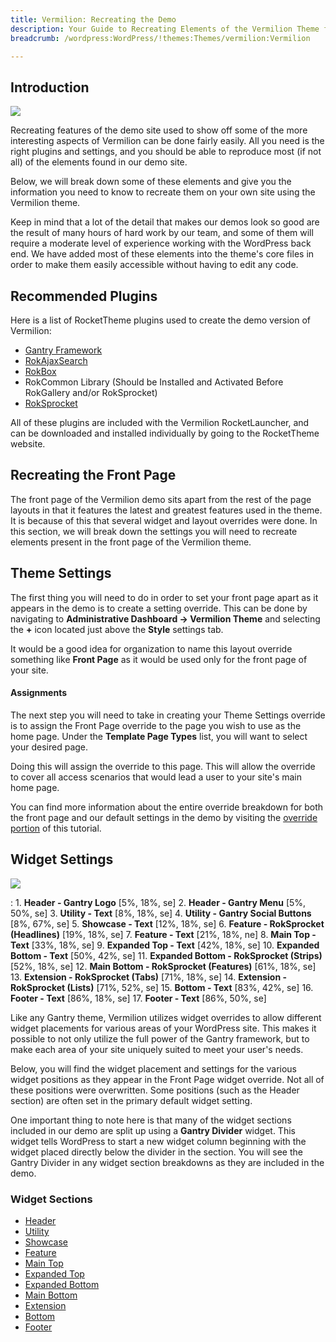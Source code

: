 ```yaml
---
title: Vermilion: Recreating the Demo
description: Your Guide to Recreating Elements of the Vermilion Theme for WordPress
breadcrumb: /wordpress:WordPress/!themes:Themes/vermilion:Vermilion

---
```


Introduction
-----

![][Vermilion]

Recreating features of the demo site used to show off some of the more interesting aspects of Vermilion can be done fairly easily. All you need is the right plugins and settings, and you should be able to reproduce most (if not all) of the elements found in our demo site.

Below, we will break down some of these elements and give you the information you need to know to recreate them on your own site using the Vermilion theme.

Keep in mind that a lot of the detail that makes our demos look so good are the result of many hours of hard work by our team, and some of them will require a moderate level of experience working with the WordPress back end. We have added most of these elements into the theme's core files in order to make them easily accessible without having to edit any code.

Recommended Plugins
-----

Here is a list of RocketTheme plugins used to create the demo version of Vermilion:

* [Gantry Framework][gantry]
* [RokAjaxSearch][rokajaxsearch]
* [RokBox][rokbox]
* RokCommon Library (Should be Installed and Activated Before RokGallery and/or RokSprocket)
* [RokSprocket][roksprocket]

All of these plugins are included with the Vermilion RocketLauncher, and can be downloaded and installed individually by going to the RocketTheme website.

Recreating the Front Page
-----

The front page of the Vermilion demo sits apart from the rest of the page layouts in that it features the latest and greatest features used in the theme. It is because of this that several widget and layout overrides were done. In this section, we will break down the settings you will need to recreate elements present in the front page of the Vermilion theme.

Theme Settings
-----

The first thing you will need to do in order to set your front page apart as it appears in the demo is to create a setting override. This can be done by navigating to **Administrative Dashboard -> Vermilion Theme** and selecting the **+** icon located just above the **Style** settings tab.

It would be a good idea for organization to name this layout override something like **Front Page** as it would be used only for the front page of your site.

#### Assignments

The next step you will need to take in creating your Theme Settings override is to assign the Front Page override to the page you wish to use as the home page. Under the **Template Page Types** list, you will want to select your desired page.

Doing this will assign the override to this page. This will allow the override to cover all access scenarios that would lead a user to your site's main home page.

You can find more information about the entire override breakdown for both the front page and our default settings in the demo by visiting the [override portion][demooverride] of this tutorial.

Widget Settings
-----

![][theme]

:   1. **Header - Gantry Logo** [5%, 18%, se]
    2. **Header - Gantry Menu** [5%, 50%, se]
    3. **Utility - Text**  [8%, 18%, se]
    4. **Utility - Gantry Social Buttons** [8%, 67%, se]
    5. **Showcase - Text**  [12%, 18%, se]
    6. **Feature - RokSprocket (Headlines)**  [19%, 18%, se]
    7. **Feature - Text**  [21%, 18%, ne]
    8. **Main Top - Text**  [33%, 18%, se]
    9. **Expanded Top - Text**  [42%, 18%, se]
    10. **Expanded Bottom - Text**  [50%, 42%, se]
    11. **Expanded Bottom - RokSprocket (Strips)**  [52%, 18%, se]
    12. **Main Bottom - RokSprocket (Features)**  [61%, 18%, se]
    13. **Extension - RokSprocket (Tabs)** [71%, 18%, se]
    14. **Extension - RokSprocket (Lists)** [71%, 52%, se]
    15. **Bottom - Text** [83%, 42%, se]
    16. **Footer - Text**  [86%, 18%, se]
    17. **Footer - Text**  [86%, 50%, se]

Like any Gantry theme, Vermilion utilizes widget overrides to allow different widget placements for various areas of your WordPress site. This makes it possible to not only utilize the full power of the Gantry framework, but to make each area of your site uniquely suited to meet your user's needs.

Below, you will find the widget placement and settings for the various widget positions as they appear in the Front Page widget override. Not all of these positions were overwritten. Some positions (such as the Header section) are often set in the primary default widget setting.

One important thing to note here is that many of the widget sections included in our demo are split up using a **Gantry Divider** widget. This widget tells WordPress to start a new widget column beginning with the widget placed directly below the divider in the section. You will see the Gantry Divider in any widget section breakdowns as they are included in the demo.

### Widget Sections

* [Header][header]
* [Utility][utility]
* [Showcase][showcase]
* [Feature][feature]
* [Main Top][maintop]
* [Expanded Top][expandedtop]
* [Expanded Bottom][expandedbottom]
* [Main Bottom][mainbottom]
* [Extension][extension]
* [Bottom][bottom]
* [Footer][footer]

[gantry]: http://gantry-framework.org/download
[rokajaxsearch]: http://www.rockettheme.com/wordpress/plugins/rokajaxsearch
[rokbox]: http://www.rockettheme.com/wordpress/plugins/rokbox
[roksprocket]: http://www.rockettheme.com/wordpress/plugins/roksprocket
[Vermilion]: assets/vermilion.jpeg
[roksprocket]: ../../plugins/roksprocket/
[faq]: faq.md
[menu]: ../../start/menu.md
[override]: http://gantry-framework.org/documentation/wordpress/configure/
[header]: demo_header.md
[utility]: demo_utility.md
[showcase]: demo_showcase.md
[feature]: demo_feature.md
[maintop]: demo_maintop.md
[expandedtop]: demo_expandedtop.md
[expandedbottom]: demo_expandedbottom.md
[mainbottom]: demo_mainbottom.md
[extension]: demo_extension.md
[bottom]: demo_bottom.md
[footer]: demo_footer.md
[demooverride]: demo_override.md
[theme]: assets/vermilion2.jpeg
[scroll]: assets/scrollwidget.jpg
